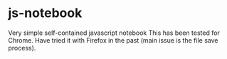 # js-notebook
Very simple self-contained javascript notebook  This has been tested for Chrome. Have tried it with Firefox in the past (main issue is the file save process).
